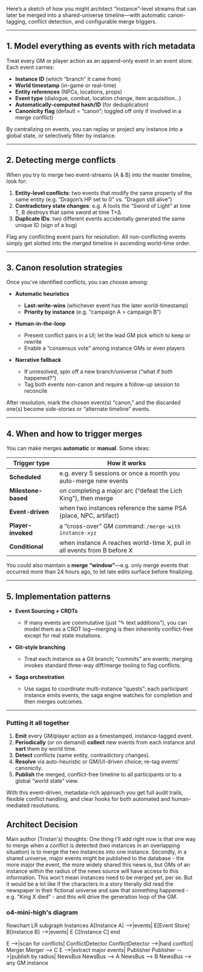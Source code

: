 Here’s a sketch of how you might architect “instance”-level streams that can later be merged into a shared-universe timeline—with automatic canon-tagging, conflict detection, and configurable merge triggers.

---

## 1. Model everything as **events** with rich metadata

Treat every GM or player action as an append-only event in an event store.  Each event carries:

* **Instance ID** (which “branch” it came from)
* **World timestamp** (in-game or real-time)
* **Entity references** (NPCs, locations, props)
* **Event type** (dialogue, combat, location change, item acquisition…)
* **Automatically-computed hash/ID** (for deduplication)
* **Canonicity flag** (default = “canon”; toggled off only if involved in a merge conflict)

By centralizing on events, you can replay or project any instance into a global state, or selectively filter by instance.

---

## 2. Detecting merge conflicts

When you try to merge two event-streams (A & B) into the master timeline, look for:

1. **Entity-level conflicts**: two events that modify the same property of the same entity (e.g. “Dragon’s HP set to 0” vs. “Dragon still alive”)
2. **Contradictory state changes**: e.g. A loots the “Sword of Light” at time T, B destroys that same sword at time T+Δ
3. **Duplicate IDs**: two different events accidentally generated the same unique ID (sign of a bug)

Flag any conflicting event pairs for resolution.  All non-conflicting events simply get slotted into the merged timeline in ascending world-time order.

---

## 3. Canon resolution strategies

Once you’ve identified conflicts, you can choose among:

* **Automatic heuristics**

  * **Last-write-wins** (whichever event has the later world-timestamp)
  * **Priority by instance** (e.g. “campaign A > campaign B”)
* **Human-in-the-loop**

  * Present conflict pairs in a UI; let the lead GM pick which to keep or rewrite
  * Enable a “consensus vote” among instance GMs or even players
* **Narrative fallback**

  * If unresolved, spin off a new branch/universe (“what if both happened?”)
  * Tag both events non-canon and require a follow-up session to reconcile

After resolution, mark the chosen event(s) “canon,” and the discarded one(s) become side-stories or “alternate timeline” events.

---

## 4. When and how to **trigger** merges

You can make merges **automatic** or **manual**.  Some ideas:

| Trigger type        | How it works                                                             |
| ------------------- | ------------------------------------------------------------------------ |
| **Scheduled**       | e.g. every 5 sessions or once a month you auto-merge new events          |
| **Milestone-based** | on completing a major arc (“defeat the Lich King”), then merge           |
| **Event-driven**    | when two instances reference the same PSA (place, NPC, artifact)         |
| **Player-invoked**  | a “cross-over” GM command: `/merge-with instance-xyz`                    |
| **Conditional**     | when instance A reaches world-time X, pull in all events from B before X |

You could also maintain a **merge “window”**—e.g. only merge events that occurred more than 24 hours ago, to let late edits surface before finalizing.

---

## 5. Implementation patterns

* **Event Sourcing + CRDTs**

  * If many events are commutative (just “✎ text additions”), you can model them as a CRDT log—merging is then inherently conflict-free except for real state mutations.
* **Git-style branching**

  * Treat each instance as a Git branch; “commits” are events; merging invokes standard three-way diff/merge tooling to flag conflicts.
* **Saga orchestration**

  * Use sagas to coordinate multi-instance “quests”: each participant instance emits events, the saga engine watches for completion and then merges outcomes.

---

### Putting it all together

1. **Emit** every GM/player action as a timestamped, instance-tagged event.
2. **Periodically** (or on demand) **collect** new events from each instance and **sort** them by world time.
3. **Detect** conflicts (same entity, contradictory changes).
4. **Resolve** via auto-heuristic or GM/UI-driven choice; re-tag events’ canonicity.
5. **Publish** the merged, conflict-free timeline to all participants or to a global “world state” view.

With this event-driven, metadata-rich approach you get full audit trails, flexible conflict handling, and clear hooks for both automated and human-mediated resolutions.

## Architect Decision

Main author (Tristan's) thoughts: One thing I'll add right now is that one way to merge when a conflict is detected (two instances in an overlapping situation) is to merge the two instances into one instance. 
Secondly, in a shared universe, major events might be published to the database - the more major the event, the more widely shared this news is, but GMs of an instance within the radius of the news source will have access to this information. 
This won't mean instances need to be merged yet, per se. But it would be a lot like if the characters in a story literally did read the newspaper in their fictional universe and saw that something happened - e.g. "King X died" - and this will drive the generation loop of the GM.

### o4-mini-high's diagram

flowchart LR
  subgraph Instances
    A[Instance A] -->|events| E[Event Store]
    B[Instance B] -->|events| E
    C[Instance C]
  end

  E -->|scan for conflicts| ConflictDetector
  ConflictDetector -->|hard conflict| Merger
  Merger --> C
  E -->|extract major events| Publisher
  Publisher -->|publish by radius| NewsBus
  NewsBus --> A
  NewsBus --> B
  NewsBus --> any GM instance
